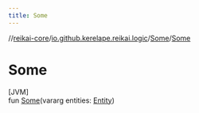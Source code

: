 ```yaml
---
title: Some
---
```

//[reikai-core](../../../index.html)/[io.github.kerelape.reikai.logic](../index.html)/[Some](index.html)/[Some](-some.html)



# Some



[JVM]\
fun [Some](-some.html)(vararg entities: [Entity](../../io.github.kerelape.reikai.core/-entity/index.html))




